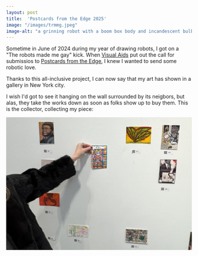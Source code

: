 ```yaml
---
layout: post
title:  'Postcards from the Edge 2025'
image: "/images/trmmg.jpeg"
image-alt: "a grinning robot with a boom box body and incandescent bulb ears dancing"
---
```

Sometime in June of 2024 during my year of drawing robots, I got on a "The robots made me gay" kick. 
When [Visual Aids](https://postcards.visualaids.org/) put out the call for submissios to [Postcards from the Edge](https://postcards.visualaids.org/), I knew I wanted to send some robotic love.

Thanks to this all-inclusive project, I can now say that my art has shown in a gallery in New York city.

I wish I'd got to see it hanging on the wall surrounded by its neigbors, but alas, they take the works down as soon as folks show up to buy them.
This is the collector, collecting my piece:

![A hand holds the corner of my postcard to remove it from the gallery wall. Eight or so other works remain on the wall, waiting.](/images/sold.jpeg)

